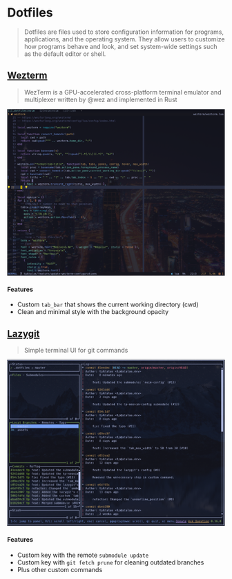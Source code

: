 # Dotfiles

> Dotfiles are files used to store configuration information for programs, applications,
> and the operating system. They allow users to customize how programs behave and look,
> and set system-wide settings such as the default editor or shell.

## [Wezterm](https://wezfurlong.org/wezterm/)

> WezTerm is a GPU-accelerated cross-platform terminal emulator and multiplexer written
> by @wez and implemented in Rust

![image](https://github.com/tpAtalas/dotfiles/blob/f6db3182954f1494b467ac9b4ed3d1065ee3adaf/image.wezterm.png?raw=true)

#### Features

- Custom `tab_bar` that shows the current working directory (cwd)
- Clean and minimal style with the background opacity

## [Lazygit](https://github.com/jesseduffield/lazygit)

> Simple terminal UI for git commands

![image](https://github.com/tpAtalas/dotfiles/blob/f8b2bd5f521f74cfc371cc23abd543e38ee21039/image.lazygit.png?raw=true)

#### Features

- Custom key with the remote `submodule update`
- Custom key with `git fetch prune` for cleaning outdated branches
- Plus other custom commands
